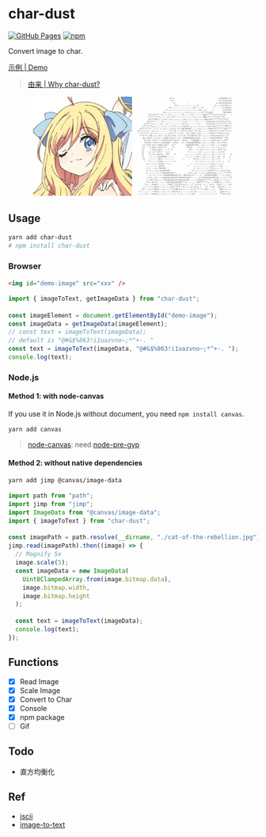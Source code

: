 # char-dust

[![GitHub Pages](https://github.com/YunYouJun/char-dust/actions/workflows/gh-pages.yml/badge.svg)](https://github.com/YunYouJun/char-dust/actions/workflows/gh-pages.yml)
[![npm](https://img.shields.io/npm/v/char-dust)](http://npmjs.com/package/char-dust)

Convert image to char.

[示例 | Demo](https://yunyoujun.github.io/char-dust/)

> [由来 | Why char-dust?](https://www.yunyoujun.cn/posts/why-make-char-dust/)

<div style="text-align:center">
<img src="./demo/public/img/example/夹心酱.jpg" width='200' alt="夹心酱"/>
<img src="./demo/public/img/example/jashin.jpg" width='200' alt="jashin char"/>
</div>

## Usage

```sh
yarn add char-dust
# npm install char-dust
```

### Browser

```html
<img id="demo-image" src="xxx" />
```

```ts
import { imageToText, getImageData } from "char-dust";

const imageElement = document.getElementById("demo-image");
const imageData = getImageData(imageElement);
// const text = imageToText(imageData);
// default is "@#&$%863!i1uazvno~;*^+-. "
const text = imageToText(imageData, "@#&$%863!i1uazvno~;*^+-. ");
console.log(text);
```

### Node.js

#### Method 1: with node-canvas

If you use it in Node.js without document, you need `npm install canvas`.

```sh
yarn add canvas
```

> [node-canvas](https://github.com/Automattic/node-canvas): need [node-pre-gyp](https://github.com/mapbox/node-pre-gyp)

#### Method 2: without native dependencies

```sh
yarn add jimp @canvas/image-data
```

```ts
import path from "path";
import jimp from "jimp";
import ImageData from "@canvas/image-data";
import { imageToText } from "char-dust";

const imagePath = path.resolve(__dirname, "./cat-of-the-rebellion.jpg");
jimp.read(imagePath).then((image) => {
  // Magnify 5x
  image.scale(5);
  const imageData = new ImageData(
    Uint8ClampedArray.from(image.bitmap.data),
    image.bitmap.width,
    image.bitmap.height
  );

  const text = imageToText(imageData);
  console.log(text);
});
```

## Functions

- [x] Read Image
- [x] Scale Image
- [x] Convert to Char
- [x] Console
- [x] npm package
- [ ] Gif

## Todo

- 直方均衡化

## Ref

- [jscii](https://github.com/EnotionZ/jscii)
- [image-to-text](https://github.com/kainstar/image-to-text)
